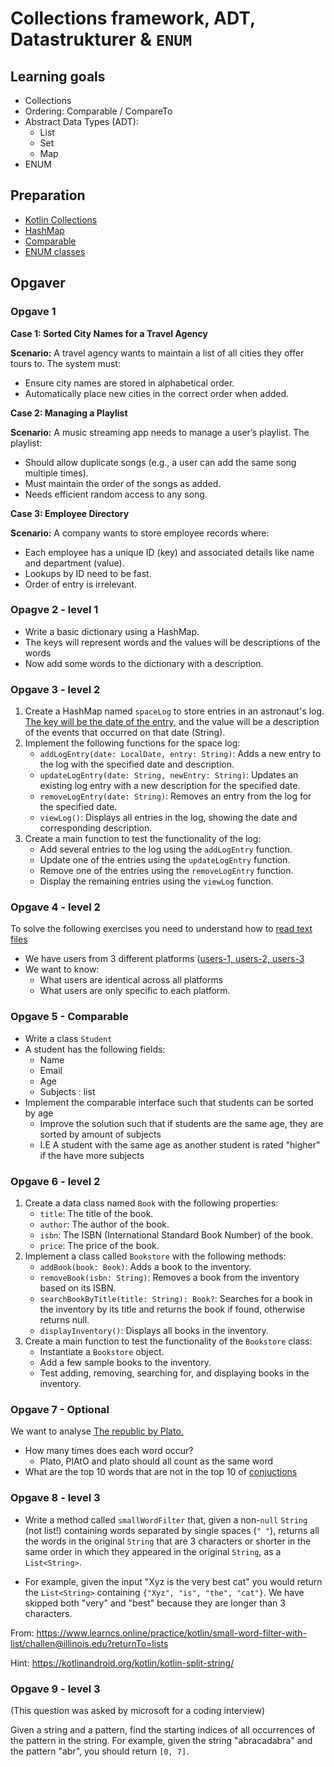 # Collections framework, ADT, Datastrukturer & `ENUM`



## Learning goals

- Collections
- Ordering: Comparable / CompareTo
- Abstract Data Types (ADT):
  - List
  - Set
  - Map
- ENUM



## Preparation

- [Kotlin Collections](https://youtu.be/F8jj7e-_jFA?si=43_nhN_D7tYwtDUQ)
- [HashMap](https://youtu.be/vJvqYFKXo5E?si=kNQQlY7rDit8BK6h)
- [Comparable](https://www.baeldung.com/kotlin/comparable)
- [ENUM classes](https://kotlinlang.org/docs/enum-classes.html)



## Opgaver



### Opgave 1

**Case 1: Sorted City Names for a Travel Agency**

**Scenario:** A travel agency wants to maintain a list of all cities they offer tours to. The system must:

- Ensure city names are stored in alphabetical order.
- Automatically place new cities in the correct order when added.



**Case 2: Managing a Playlist**

**Scenario:** A music streaming app needs to manage a user’s playlist. The playlist:

- Should allow duplicate songs (e.g., a user can add the same song multiple times).
- Must maintain the order of the songs as added.
- Needs efficient random access to any song.



**Case 3: Employee Directory**

**Scenario:** A company wants to store employee records where:

- Each employee has a unique ID (key) and associated details like name and department (value).
- Lookups by ID need to be fast.
- Order of entry is irrelevant.



### Opagve 2 - level 1

- Write a basic dictionary using a HashMap.
- The keys will represent words and the values will be descriptions of the words
- Now add some words to the dictionary with a description. 



### Opgave 3 - level 2

1. Create a HashMap named `spaceLog` to store entries in an astronaut's log. [The key will be the date of the entry](https://www.baeldung.com/kotlin/current-date-time), and the value will be a description of the events that occurred on that date (String).
2. Implement the following functions for the space log:
   - `addLogEntry(date: LocalDate, entry: String)`: Adds a new entry to the log with the specified date and description.
   - `updateLogEntry(date: String, newEntry: String)`: Updates an existing log entry with a new description for the specified date.
   - `removeLogEntry(date: String)`: Removes an entry from the log for the specified date.
   - `viewLog()`: Displays all entries in the log, showing the date and corresponding description.
3. Create a main function to test the functionality of the log:
   - Add several entries to the log using the `addLogEntry` function.
   - Update one of the entries using the `updateLogEntry` function.
   - Remove one of the entries using the `removeLogEntry` function.
   - Display the remaining entries using the `viewLog` function.



### Opgave 4 - level 2

To solve the following exercises you need to understand how to [read text files](https://www.baeldung.com/kotlin/read-file)

- We have users from 3 different platforms ([users-1, users-2, users-3](https://kea-fronter.itslearning.com/Resources?FolderID=1235819&PlayPlanDialogView=False&ReloadTree=False) 
- We want to know:
  - What users are identical across all platforms
  - What users are only specific to each platform.



### Opgave 5 - Comparable

- Write a class `Student`
- A student has the following fields:
  - Name
  - Email
  - Age
  - Subjects : list
- Implement the comparable interface such that students can be sorted by age
  - Improve the solution such that if students are the same age, they are sorted by amount of subjects
  - I.E A student with the same age as another student is rated "higher" if the have more subjects



### Opgave 6 - level 2

1. Create a data class named `Book` with the following properties:
   - `title`: The title of the book.
   - `author`: The author of the book.
   - `isbn`: The ISBN (International Standard Book Number) of the book.
   - `price`: The price of the book.
2. Implement a class called `Bookstore` with the following methods:
   - `addBook(book: Book)`: Adds a book to the inventory.
   - `removeBook(isbn: String)`: Removes a book from the inventory based on its ISBN.
   - `searchBookByTitle(title: String): Book?`: Searches for a book in the inventory by its title and returns the book if found, otherwise returns null.
   - `displayInventory()`: Displays all books in the inventory.
3. Create a main function to test the functionality of the `Bookstore` class:
   - Instantiate a `Bookstore` object.
   - Add a few sample books to the inventory.
   - Test adding, removing, searching for, and displaying books in the inventory.



### Opgave 7 - Optional

We want to analyse [The republic by Plato.](https://kea-fronter.itslearning.com/LearningToolElement/ViewLearningToolElement.aspx?LearningToolElementId=1235821)

- How many times does each word occur?
  - Plato, PlAtO and plato should all count as the same word
- What are the top 10 words that are not in the top 10 of [conjuctions](https://www.grammar-monster.com/lists/list_of_conjunctions.htm)



### Opgave 8 - level 3

- Write a method called `smallWordFilter` that, given a non-`null` `String` (not list!) containing words separated by single spaces (`" "`), returns all the words in the original `String` that are 3 characters or shorter in the same order in which they appeared in the original `String`, as a `List<String>`.

- For example, given the input "Xyz is the very best cat" you would return the `List<String>` containing `{"Xyz", "is", "the", "cat"}`. We have skipped both "very" and "best" because they are longer than 3 characters.

From: https://www.learncs.online/practice/kotlin/small-word-filter-with-list/challen@illinois.edu?returnTo=lists

Hint: https://kotlinandroid.org/kotlin/kotlin-split-string/



### Opgave 9 - level 3

(This question was asked by microsoft for a coding interview)

Given a string and a pattern, find the starting indices of all occurrences of the pattern in the string. For example, given the string "abracadabra" and the pattern "abr", you should return `[0, 7]`.
